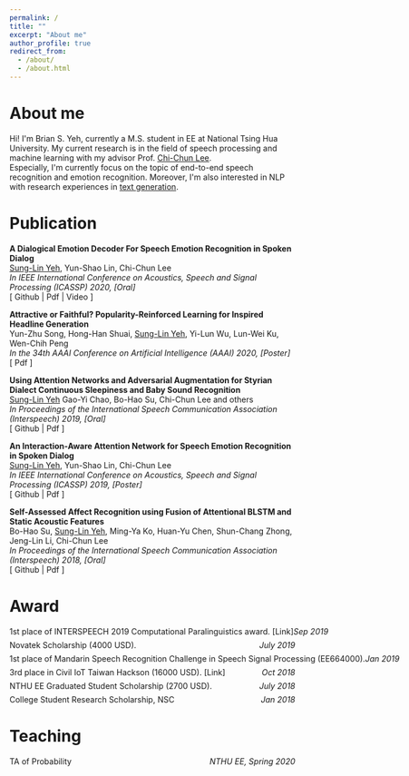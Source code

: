 ```yaml
---
permalink: /
title: ""
excerpt: "About me"
author_profile: true
redirect_from: 
  - /about/
  - /about.html
---
```

<!--add icon-->
<head>
<link rel="stylesheet" href="https://maxcdn.bootstrapcdn.com/font-awesome/4.4.0/css/font-awesome.min.css">
</head>

# About me
Hi! I'm Brian S. Yeh, 
currently a M.S. student in EE at National Tsing Hua University.
My current research is in the field of speech processing and machine learning with my advisor 
Prof. [Chi-Chun Lee](https://biic.ee.nthu.edu.tw/cclee.php). <br/>
Especially, I'm currently focus on the topic of end-to-end speech recognition and emotion recognition. 
Moreover, I'm also interested in NLP with research experiences in [text generation](https://arxiv.org/abs/2002.02095).

# Publication

**A Dialogical Emotion Decoder For Speech Emotion Recognition in Spoken Dialog** <br/>
   <u>Sung-Lin Yeh</u>, Yun-Shao Lin, Chi-Chun Lee<br/>
   *In IEEE International Conference on Acoustics, Speech and Signal Processing (ICASSP) 2020, [Oral]*<br/>
   [<a style="text-decoration:none" href="https://github.com/30stomercury/Dialogical-Emotion-Decoding">
     <i class="fa fa-github" aria-hidden="true"></i> Github
   </a>|
   <a style="text-decoration:none" href="https://30stomercury.github.io/files/A_Dialogical_Emotion_Decoder_For_Speech_Emotion_Recognition_in_Spoken_Dialog.pdf">
     <i class="fa fa-file-pdf-o" aria-hidden="true"></i> Pdf
   </a>|
   <a style="text-decoration:none" href="https://www.youtube.com/watch?v=Ti4foNyrvzo&t=11s">
     <i class="fa fa-youtube-play" aria-hidden="true"></i> Video
   </a>]<br/>

**Attractive or Faithful? Popularity-Reinforced Learning for Inspired Headline Generation** <br/>
   Yun-Zhu Song, Hong-Han Shuai, <u>Sung-Lin Yeh</u>, Yi-Lun Wu, Lun-Wei Ku, Wen-Chih Peng<br/>
   *In the 34th AAAI Conference on Artificial Intelligence (AAAI) 2020, [Poster]*<br/>
   [<a style="text-decoration:none" href="https://arxiv.org/pdf/2002.02095.pdf">
     <i class="fa fa-file-pdf-o" aria-hidden="true"></i> Pdf
   </a>]<br/>

**Using Attention Networks and Adversarial Augmentation for Styrian Dialect Continuous Sleepiness and Baby Sound Recognition** <br/>
   <u>Sung-Lin Yeh</u> Gao-Yi Chao, Bo-Hao Su, Chi-Chun Lee and others<br/>
   *In Proceedings of the International Speech Communication Association (Interspeech) 2019, [Oral]*<br/>
   [<a style="text-decoration:none" href="https://github.com/30stomercury/IS19_ComParE_Sub-Challenge">
     <i class="fa fa-github" aria-hidden="true"></i> Github
   </a>|
   <a style="text-decoration:none" href="https://30stomercury.github.io/files/IS19_Challenge.pdf">
     <i class="fa fa-file-pdf-o" aria-hidden="true"></i> Pdf
   </a>]<br/>

**An Interaction-Aware Attention Network for Speech Emotion Recognition in Spoken Dialog** <br/>
   <u>Sung-Lin Yeh</u>, Yun-Shao Lin, Chi-Chun Lee<br/>
   *In IEEE International Conference on Acoustics, Speech and Signal Processing (ICASSP) 2019, [Poster]*<br/>
   [<a style="text-decoration:none" href="https://github.com/30stomercury/Interaction-aware_Attention_Network">
     <i class="fa fa-github" aria-hidden="true"></i> Github
   </a>|
   <a style="text-decoration:none" href="https://30stomercury.github.io/files/AN_INTERACTIO-AWARE_ATTENTION_NETWORK_FOR_SPEECH_EMOTION_RECOGNITION_IN_SPOKEN_DIALOGS.pdf">
     <i class="fa fa-file-pdf-o" aria-hidden="true"></i> Pdf
   </a>]<br/>

**Self-Assessed Affect Recognition using Fusion of Attentional BLSTM and Static Acoustic Features** <br/>
   Bo-Hao Su, <u>Sung-Lin Yeh</u>, Ming-Ya Ko, Huan-Yu Chen, Shun-Chang Zhong, Jeng-Lin Li, Chi-Chun Lee<br/>
   *In Proceedings of the International Speech Communication Association (Interspeech) 2018, [Oral]*<br/>
   [<a style="text-decoration:none" href="https://github.com/30stomercury/IS18_ComParE_Sub-Challenge">
     <i class="fa fa-github" aria-hidden="true"></i> Github
   </a>|
   <a style="text-decoration:none" href="https://30stomercury.github.io/files/IS18_Challenge.pdf">
     <i class="fa fa-file-pdf-o" aria-hidden="true"></i> Pdf
   </a>]<br/>


# Award

<p style="display: flex; flex-direction: row; justify-content: space-between; margin: 0 0 0.5em;">
  <span style="flex: 0 0 auto">1st place of INTERSPEECH 2019 Computational Paralinguistics award.
   <a style="text-decoration:none" href="http://www.compare.openaudio.eu/winners/">
     [Link]
   </a>
  </span> <span style="flex:  0 0 auto">
  <i>Sep 2019</i>
  </span>
</p>
<p style="display: flex; flex-direction: row; justify-content: space-between; margin: 0 0 0.5em;">
  <span style="flex: 0 0 auto">Novatek Scholarship (4000 USD).
  </span> <span style="flex:  0 0 auto">
  <i>July 2019</i>
  </span>
</p>
<p style="display: flex; flex-direction: row; justify-content: space-between; margin: 0 0 0.5em;">
  <span style="flex: 0 0 auto">1st place of Mandarin Speech Recognition Challenge in Speech Signal Processing (EE664000).
  </span> <span style="flex:  0 0 auto">
  <i>Jan 2019</i>
  </span>
</p>
<p style="display: flex; flex-direction: row; justify-content: space-between; margin: 0 0 0.5em;">
  <span style="flex: 0 0 auto">3rd place in Civil IoT Taiwan Hackson (16000 USD).
   <a style="text-decoration:none" href="http://isa.site.nthu.edu.tw/p/16-1182-149314.php?Lang=zh-tw">
     [Link]
   </a>
  </span> <span style="flex:  0 0 auto">
  <i>Oct 2018</i>
  </span>
</p>
<p style="display: flex; flex-direction: row; justify-content: space-between; margin: 0 0 0.5em;">
  <span style="flex: 0 0 auto">NTHU EE Graduated Student Scholarship (2700 USD).
  </span> <span style="flex:  0 0 auto">
  <i>July 2018</i>
  </span>
</p>
<p style="display: flex; flex-direction: row; justify-content: space-between; margin: 0 0 0.5em;">
  <span style="flex: 0 0 auto">College Student Research Scholarship, NSC
  </span> <span style="flex:  0 0 auto">
  <i>Jan 2018</i>
  </span>
</p>

# Teaching

<p style="display: flex; flex-direction: row; justify-content: space-between; margin: 0 0 0.5em;">
  <span style="flex: 0 0 auto">TA of Probability</span> <span style="flex:  0 0 auto">
  <i>NTHU EE, Spring 2020</i>  
  </span>
</p>
